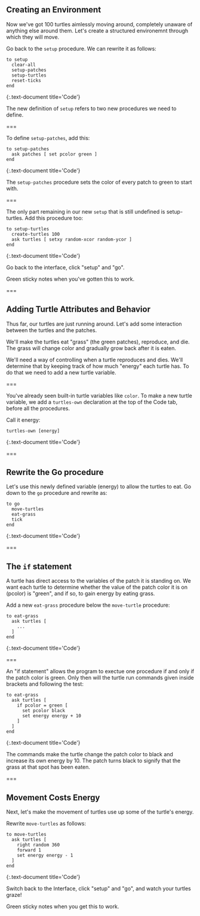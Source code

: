 ---
---

## Creating an Environment

Now we've got 100 turtles aimlessly moving around, completely unaware of anything else around them. Let's create a structured environemnt through which they will move.

Go back to the `setup` procedure. We can rewrite it as follows: 

~~~
to setup
  clear-all
  setup-patches
  setup-turtles
  reset-ticks
end
~~~
{:.text-document title='Code'}

The new definition of `setup` refers to two new procedures we need to define.

===

To define `setup-patches`, add this: 

~~~
to setup-patches
  ask patches [ set pcolor green ]
end
~~~
{:.text-document title='Code'}

The `setup-patches` procedure sets the color of every patch to green to start with.

===

The only part remaining in our new `setup` that is still undefined is setup-turtles. Add this procedure too:

~~~
to setup-turtles
  create-turtles 100
  ask turtles [ setxy random-xcor random-ycor ]
end
~~~
{:.text-document title='Code'}

Go back to the interface, click "setup" and "go".

Green sticky notes when you've gotten this to work.

===

## Adding Turtle Attributes and Behavior

Thus far, our turtles are just running around. Let's add some interaction between the turtles and the patches. 

We'll make the turtles eat "grass" (the green patches), reproduce, and die. The grass will change color and gradually grow back after it is eaten.

We'll need a way of controlling when a turtle reproduces and dies. We'll determine that by keeping track of how much "energy" each turtle has. To do that we need to add a new turtle variable. 

===

You've already seen built-in turtle variables like `color`. To make a new turtle variable, we add a `turtles-own` declaration at the top of the Code tab, before all the procedures. 

Call it energy: 

~~~
turtles-own [energy]
~~~
{:.text-document title='Code'}

===

## Rewrite the Go procedure

Let's use this newly defined variable (energy) to allow the turtles to eat. Go down to the `go` procedure and rewrite as:

~~~
to go
  move-turtles
  eat-grass
  tick
end
~~~
{:.text-document title='Code'}

===

## The `if` statement

A turtle has direct access to the variables of the patch it is standing on. We want each turtle to determine whether the value of the patch color it is on (pcolor) is "green", and if so, to gain energy by eating grass.

Add a new `eat-grass` procedure below the `move-turtle` procedure: 

~~~
to eat-grass
  ask turtles [
    ...
  ]
end
~~~
{:.text-document title='Code'}

===

An "if statement" allows the program to exectue one procedure if and only if the patch color is green. Only then will the turtle run commands given inside brackets and following the test:

~~~
to eat-grass
  ask turtles [
    if pcolor = green [
      set pcolor black
      set energy energy + 10
    ]
  ]
end
~~~
{:.text-document title='Code'}

The commands make the turtle change the patch color to black and increase its own energy by 10. The patch turns black to signify that the grass at that spot has been eaten.

===

## Movement Costs Energy

Next, let's make the movement of turtles use up some of the turtle's energy. 

Rewrite `move-turtles` as follows: 

~~~
to move-turtles
  ask turtles [
    right random 360
    forward 1
    set energy energy - 1
  ]
end
~~~
{:.text-document title='Code'}

Switch back to the Interface, click "setup" and "go", and watch your turtles graze!

Green sticky notes when you get this to work.

